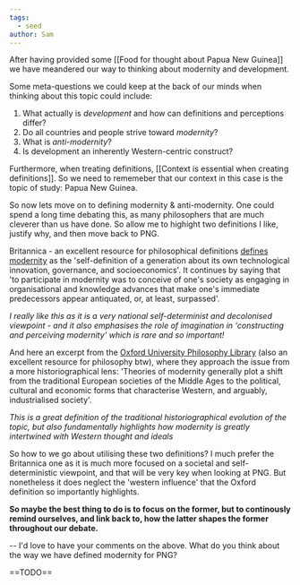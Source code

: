 ```yaml
---
tags:
  - seed
author: Sam
---
```

After having provided some [[Food for thought about Papua New Guinea]] we have meandered our way to thinking about modernity and development.

Some meta-questions we could keep at the back of our minds when thinking about this topic could include: 
1) What actually is *development* and how can definitions and perceptions differ?
2) Do all countries and people strive toward *modernity*?
3) What is *anti-modernity*?
4) Is development an inherently Western-centric construct?

Furthermore, when treating definitions, [[Context is essential when creating definitions]]. So we need to rememeber that our context in this case is the topic of study: Papua New Guinea.

So now lets move on to defining modernity & anti-modernity. One could spend a long time debating this, as many philosophers that are much cleverer than us have done. So allow me to highight two definitions I like, justify why, and then move back to PNG.

Britannica - an excellent resource for philosophical definitions  [defines modernity]([https://www.britannica.com/topic/modernity) as the 'self-definition of a generation about its own technological innovation, governance, and socioeconomics'. It continues by saying that 'to participate in modernity was to conceive of one's society as engaging in organisational and knowledge advances that make one's immediate predecessors appear antiquated, or, at least, surpassed'.

*I really like this as it is a very national self-determinist and decolonised viewpoint - and it also emphasises the role of imagination in 'constructing and perceiving modernity' which is rare and so important!*

And here an excerpt from the [Oxford University Philosophy Library]([https://www.oxfordreference.com/display/10.1093/oi/authority.20110803100203489) (also an excellent resource for philosophy btw), where they approach the issue from a more historiographical lens: 'Theories of modernity generally plot a shift from the traditional European societies of the Middle Ages to the political, cultural and economic forms that characterise Western, and arguably, industrialised society'.

*This is a great definition of the traditional historiographical evolution of the topic, but also fundamentally highlights how modernity is greatly intertwined with Western thought and ideals*

So how to we go about utilising these two definitions? I much prefer the Britannica one as it is much more focused on a societal and self-deterministic viewpoint, and that will be very key when looking at PNG. But nonetheless it does neglect the 'western influence' that the Oxford definition so importantly highlights. 

**So maybe the best thing to do is to focus on the former, but to continously remind ourselves, and link back to, how the latter shapes the former throughout our debate.** 


--
I'd love to have your comments on the above. What do you think about the way we have defined modernity for PNG?

==TODO==

